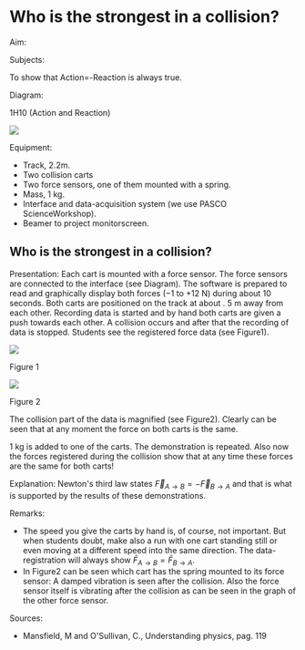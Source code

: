 # Who is the strongest in a collision? 

Aim:

Subjects:

To show that Action=-Reaction is always true.

Diagram:

$1 \mathrm{H} 10$ (Action and Reaction)

![](https://cdn.mathpix.com/cropped/2024_06_24_6410b0250cded1cf74fbg-1.jpg?height=735&width=941&top_left_y=470&top_left_x=752)

Equipment:

- Track, 2.2m.
- Two collision carts
- Two force sensors, one of them mounted with a spring.
- Mass, $1 \mathrm{~kg}$.
- Interface and data-acquisition system (we use PASCO ScienceWorkshop).
- Beamer to project monitorscreen.


## Who is the strongest in a collision?

Presentation: Each cart is mounted with a force sensor. The force sensors are connected to the interface (see Diagram). The software is prepared to read and graphically display both forces $(-1$ to $+12 \mathrm{~N})$ during about 10 seconds. Both carts are positioned on the track at about . $5 \mathrm{~m}$ away from each other. Recording data is started and by hand both carts are given a push towards each other. A collision occurs and after that the recording of data is stopped. Students see the registered force data (see Figure1).

![](https://cdn.mathpix.com/cropped/2024_06_24_6410b0250cded1cf74fbg-2.jpg?height=635&width=542&top_left_y=699&top_left_x=518)

Figure 1

![](https://cdn.mathpix.com/cropped/2024_06_24_6410b0250cded1cf74fbg-2.jpg?height=645&width=759&top_left_y=694&top_left_x=1060)

Figure 2

The collision part of the data is magnified (see Figure2). Clearly can be seen that at any moment the force on both carts is the same.

$1 \mathrm{~kg}$ is added to one of the carts. The demonstration is repeated. Also now the forces registered during the collision show that at any time these forces are the same for both carts!

Explanation: Newton's third law states $\vec{F}_{A \rightarrow B}=-\vec{F}_{B \rightarrow A}$ and that is what is supported by the results of these demonstrations.

Remarks:

- The speed you give the carts by hand is, of course, not important. But when students doubt, make also a run with one cart standing still or even moving at a different speed into the same direction. The data-registration will always show $\bar{F}_{A \rightarrow B}=\bar{F}_{B \rightarrow A}$.
- In Figure2 can be seen which cart has the spring mounted to its force sensor: A damped vibration is seen after the collision. Also the force sensor itself is vibrating after the collision as can be seen in the graph of the other force sensor.

Sources:

- Mansfield, M and O'Sullivan, C., Understanding physics, pag. 119


